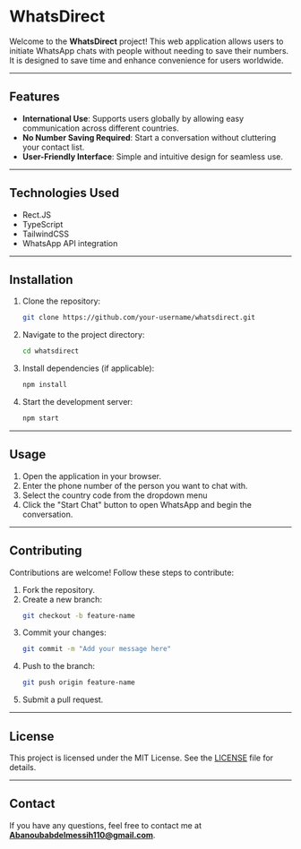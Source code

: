 # WhatsDirect

Welcome to the **WhatsDirect** project! This web application allows users to initiate WhatsApp chats with people without needing to save their numbers. It is designed to save time and enhance convenience for users worldwide.

---

## Features

- **International Use**: Supports users globally by allowing easy communication across different countries.
- **No Number Saving Required**: Start a conversation without cluttering your contact list.
- **User-Friendly Interface**: Simple and intuitive design for seamless use.

---

## Technologies Used

- Rect.JS
- TypeScript
- TailwindCSS 
- WhatsApp API integration

---

## Installation

1. Clone the repository:
   ```bash
   git clone https://github.com/your-username/whatsdirect.git
   ```

2. Navigate to the project directory:
   ```bash
   cd whatsdirect
   ```

3. Install dependencies (if applicable):
   ```bash
   npm install
   ```

4. Start the development server:
   ```bash
   npm start
   ```

---

## Usage

1. Open the application in your browser.
2. Enter the phone number of the person you want to chat with.
3. Select the country code from the dropdown menu
4. Click the "Start Chat" button to open WhatsApp and begin the conversation.

---

## Contributing

Contributions are welcome! Follow these steps to contribute:

1. Fork the repository.
2. Create a new branch:
   ```bash
   git checkout -b feature-name
   ```
3. Commit your changes:
   ```bash
   git commit -m "Add your message here"
   ```
4. Push to the branch:
   ```bash
   git push origin feature-name
   ```
5. Submit a pull request.

---

## License

This project is licensed under the MIT License. See the [LICENSE](LICENSE) file for details.

---

## Contact

If you have any questions, feel free to contact me at **Abanoubabdelmessih110@gmail.com**.
